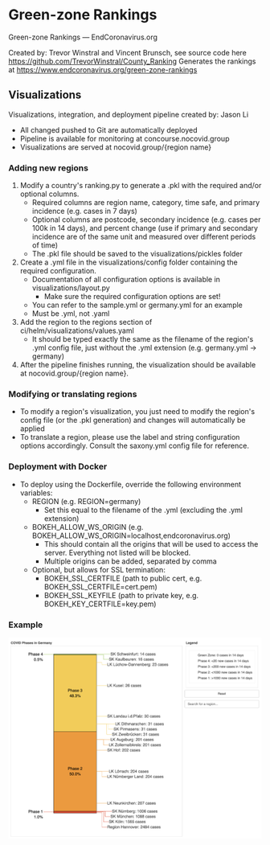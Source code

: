 # Green-zone Rankings
Green-zone Rankings — EndCoronavirus.org

Created by: Trevor Winstral and Vincent Brunsch, see source code here
https://github.com/TrevorWinstral/County_Ranking
Generates the rankings at https://www.endcoronavirus.org/green-zone-rankings
## Visualizations
Visualizations, integration, and deployment pipeline created by: Jason Li
* All changed pushed to Git are automatically deployed
* Pipeline is available for monitoring at concourse.nocovid.group
* Visualizations are served at nocovid.group/{region name}
### Adding new regions
1. Modify a country's ranking.py to generate a .pkl with the required and/or optional columns.
    * Required columns are region name, category, time safe, and primary incidence (e.g. cases in 7 days)
    * Optional columns are postcode, secondary incidence (e.g. cases per 100k in 14 days), and percent change (use if primary and secondary incidence are of the same unit and measured over different periods of time)
    * The .pkl file should be saved to the visualizations/pickles folder
2. Create a .yml file in the visualizations/config folder containing the required configuration.
    * Documentation of all configuration options is available in visualizations/layout.py
        * Make sure the required configuration options are set!
    * You can refer to the sample.yml or germany.yml for an example
    * Must be .yml, not .yaml
3. Add the region to the regions section of ci/helm/visualizations/values.yaml
    * It should be typed exactly the same as the filename of the region's .yml config file, just without the .yml extension (e.g. germany.yml -> germany)
4. After the pipeline finishes running, the visualization should be available at nocovid.group/{region name}.
### Modifying or translating regions
* To modify a region's visualization, you just need to modify the region's config file (or the .pkl generation) and changes will automatically be applied
* To translate a region, please use the label and string configuration options accordingly. Consult the saxony.yml config file for reference.
### Deployment with Docker
* To deploy using the Dockerfile, override the following environment variables:
  * REGION (e.g. REGION=germany)
    * Set this equal to the filename of the .yml (excluding the .yml extension)
  * BOKEH_ALLOW_WS_ORIGIN (e.g. BOKEH_ALLOW_WS_ORIGIN=localhost,endcoronavirus.org)
    * This should contain all the origins that will be used to access the server. Everything not listed will be blocked.
    * Multiple origins can be added, separated by comma
  * Optional, but allows for SSL termination:
      * BOKEH_SSL_CERTFILE (path to public cert, e.g. BOKEH_SSL_CERTFILE=cert.pem)
      * BOKEH_SSL_KEYFILE (path to private key, e.g. BOKEH_KEY_CERTFILE=key.pem)
### Example
![visualization example](https://raw.githubusercontent.com/vbrunsch/rankings/main/visualization_img.png)
